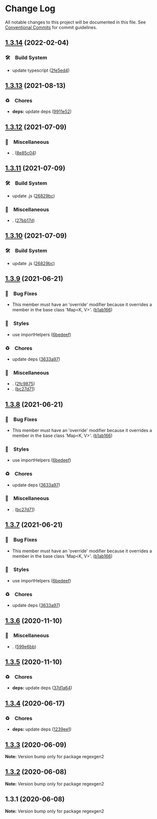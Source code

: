 # Change Log

All notable changes to this project will be documented in this file.
See [Conventional Commits](https://conventionalcommits.org) for commit guidelines.

## [1.3.14](https://github.com/bluelovers/ws-regexp/compare/regexgen2@1.3.13...regexgen2@1.3.14) (2022-02-04)


### 🛠　Build System

* update typescript ([2fe5ed4](https://github.com/bluelovers/ws-regexp/commit/2fe5ed4bc31717187d91d13d0b64ae797a72731f))





## [1.3.13](https://github.com/bluelovers/ws-regexp/compare/regexgen2@1.3.12...regexgen2@1.3.13) (2021-08-13)


### ♻️　Chores

* **deps:** update deps ([9911e52](https://github.com/bluelovers/ws-regexp/commit/9911e52d7b63a7292ae15139cccf1737944a870e))





## [1.3.12](https://github.com/bluelovers/ws-regexp/compare/regexgen2@1.3.11...regexgen2@1.3.12) (2021-07-09)


### 🔖　Miscellaneous

* . ([8e85c04](https://github.com/bluelovers/ws-regexp/commit/8e85c04a9cb7622ef865a383107dbc9ec2f512b4))





## [1.3.11](https://github.com/bluelovers/ws-regexp/compare/regexgen2@1.3.9...regexgen2@1.3.11) (2021-07-09)


### 🛠　Build System

* update .js ([26829bc](https://github.com/bluelovers/ws-regexp/commit/26829bcd9557c28497ac40f4b5c7648593ebaca4))


### 🔖　Miscellaneous

* . ([27bb17d](https://github.com/bluelovers/ws-regexp/commit/27bb17d92d4e39c46f04ab7de9b357fce9667642))





## [1.3.10](https://github.com/bluelovers/ws-regexp/compare/regexgen2@1.3.9...regexgen2@1.3.10) (2021-07-09)


### 🛠　Build System

* update .js ([26829bc](https://github.com/bluelovers/ws-regexp/commit/26829bcd9557c28497ac40f4b5c7648593ebaca4))





## [1.3.9](https://github.com/bluelovers/ws-regexp/compare/regexgen2@1.3.6...regexgen2@1.3.9) (2021-06-21)


### 🐛　Bug Fixes

* This member must have an 'override' modifier because it overrides a member in the base class 'Map<K, V>'. ([b1ab166](https://github.com/bluelovers/ws-regexp/commit/b1ab16672a9f0988ccfa15827769ced5f46474b2))


### 💎　Styles

* use importHelpers ([6bedeef](https://github.com/bluelovers/ws-regexp/commit/6bedeefcb325c049cbdfaf3ba3fc3afa7140893d))


### ♻️　Chores

* update deps ([3633a97](https://github.com/bluelovers/ws-regexp/commit/3633a97e8014049c163d860dc07d3a5e0d02416f))


### 🔖　Miscellaneous

* . ([2fc9875](https://github.com/bluelovers/ws-regexp/commit/2fc9875ea48136c70e1dee845d4e1b14eca184a9))
* . ([bc27d71](https://github.com/bluelovers/ws-regexp/commit/bc27d71024cd06e308b59ba93b08dec6d074996b))





## [1.3.8](https://github.com/bluelovers/ws-regexp/compare/regexgen2@1.3.6...regexgen2@1.3.8) (2021-06-21)


### 🐛　Bug Fixes

* This member must have an 'override' modifier because it overrides a member in the base class 'Map<K, V>'. ([b1ab166](https://github.com/bluelovers/ws-regexp/commit/b1ab16672a9f0988ccfa15827769ced5f46474b2))


### 💎　Styles

* use importHelpers ([6bedeef](https://github.com/bluelovers/ws-regexp/commit/6bedeefcb325c049cbdfaf3ba3fc3afa7140893d))


### ♻️　Chores

* update deps ([3633a97](https://github.com/bluelovers/ws-regexp/commit/3633a97e8014049c163d860dc07d3a5e0d02416f))


### 🔖　Miscellaneous

* . ([bc27d71](https://github.com/bluelovers/ws-regexp/commit/bc27d71024cd06e308b59ba93b08dec6d074996b))





## [1.3.7](https://github.com/bluelovers/ws-regexp/compare/regexgen2@1.3.6...regexgen2@1.3.7) (2021-06-21)


### 🐛　Bug Fixes

* This member must have an 'override' modifier because it overrides a member in the base class 'Map<K, V>'. ([b1ab166](https://github.com/bluelovers/ws-regexp/commit/b1ab16672a9f0988ccfa15827769ced5f46474b2))


### 💎　Styles

* use importHelpers ([6bedeef](https://github.com/bluelovers/ws-regexp/commit/6bedeefcb325c049cbdfaf3ba3fc3afa7140893d))


### ♻️　Chores

* update deps ([3633a97](https://github.com/bluelovers/ws-regexp/commit/3633a97e8014049c163d860dc07d3a5e0d02416f))





## [1.3.6](https://github.com/bluelovers/ws-regexp/compare/regexgen2@1.3.5...regexgen2@1.3.6) (2020-11-10)


### 🔖　Miscellaneous

* . ([599e6bb](https://github.com/bluelovers/ws-regexp/commit/599e6bb14bb2694b92edc63b005f682e13474697))





## [1.3.5](https://github.com/bluelovers/ws-regexp/compare/regexgen2@1.3.4...regexgen2@1.3.5) (2020-11-10)


### ♻️　Chores

* **deps:** update deps ([37d1a64](https://github.com/bluelovers/ws-regexp/commit/37d1a64a224cce19d5a738d1f64f45c60f8af31a))





## [1.3.4](https://github.com/bluelovers/ws-regexp/compare/regexgen2@1.3.3...regexgen2@1.3.4) (2020-06-17)


### ♻️　Chores

* **deps:** update deps ([1239ee1](https://github.com/bluelovers/ws-regexp/commit/1239ee1ed3987e1c40c8b45ae8ac206fd8673a08))





## [1.3.3](https://github.com/bluelovers/ws-regexp/compare/regexgen2@1.3.2...regexgen2@1.3.3) (2020-06-09)

**Note:** Version bump only for package regexgen2





## [1.3.2](https://github.com/bluelovers/ws-regexp/compare/regexgen2@1.3.1...regexgen2@1.3.2) (2020-06-08)

**Note:** Version bump only for package regexgen2





## 1.3.1 (2020-06-08)

**Note:** Version bump only for package regexgen2

